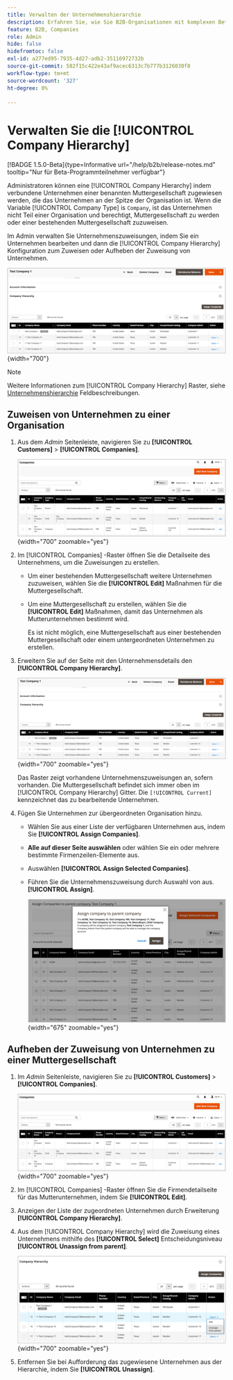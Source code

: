 ```yaml
---
title: Verwalten der Unternehmenshierarchie
description: Erfahren Sie, wie Sie B2B-Organisationen mit komplexen Betriebsmodellen verwalten können, indem Sie Hierarchien von Unternehmen aufbauen.
feature: B2B, Companies
role: Admin
hide: false
hidefromtoc: false
exl-id: a277ed95-7935-4d27-adb2-35116972732b
source-git-commit: 582f15c422e43af9acec6313c7b777b3126030f8
workflow-type: tm+mt
source-wordcount: '327'
ht-degree: 0%

---
```


# Verwalten Sie die [!UICONTROL Company Hierarchy]

[!BADGE 1.5.0-Beta]{type=Informative url="/help/b2b/release-notes.md" tooltip="Nur für Beta-Programmteilnehmer verfügbar"}

Administratoren können eine [!UICONTROL Company Hierarchy] indem verbundene Unternehmen einer benannten Muttergesellschaft zugewiesen werden, die das Unternehmen an der Spitze der Organisation ist. Wenn die Variable [!UICONTROL Company Type] is `Company`, ist das Unternehmen nicht Teil einer Organisation und berechtigt, Muttergesellschaft zu werden oder einer bestehenden Muttergesellschaft zuzuweisen.

Im Admin verwalten Sie Unternehmenszuweisungen, indem Sie ein Unternehmen bearbeiten und dann die [!UICONTROL Company Hierarchy] Konfiguration zum Zuweisen oder Aufheben der Zuweisung von Unternehmen.

![Unternehmenshierarchieraster](./assets/company-detail-hierarchy-current-flag.png){width="700"}

>[!NOTE]
>
>Weitere Informationen zum [!UICONTROL Company Hierarchy] Raster, siehe [Unternehmenshierarchie](account-company-create.md#company-hierarchy) Feldbeschreibungen.

## Zuweisen von Unternehmen zu einer Organisation

1. Aus dem _Admin_ Seitenleiste, navigieren Sie zu **[!UICONTROL Customers]** > **[!UICONTROL Companies]**.

   ![Unternehmensraster](./assets/companies-grid-view.png){width="700" zoomable="yes"}

1. Im [!UICONTROL Companies] -Raster öffnen Sie die Detailseite des Unternehmens, um die Zuweisungen zu erstellen.

   - Um einer bestehenden Muttergesellschaft weitere Unternehmen zuzuweisen, wählen Sie die **[!UICONTROL Edit]** Maßnahmen für die Muttergesellschaft.
   - Um eine Muttergesellschaft zu erstellen, wählen Sie die **[!UICONTROL Edit]** Maßnahmen, damit das Unternehmen als Mutterunternehmen bestimmt wird.

     Es ist nicht möglich, eine Muttergesellschaft aus einer bestehenden Muttergesellschaft oder einem untergeordneten Unternehmen zu erstellen.

1. Erweitern Sie auf der Seite mit den Unternehmensdetails den **[!UICONTROL Company Hierarchy]**.

   ![Unternehmenshierarchieraster](./assets/company-detail-hierarchy-current-flag.png){width="700" zoomable="yes"}

   Das Raster zeigt vorhandene Unternehmenszuweisungen an, sofern vorhanden. Die Muttergesellschaft befindet sich immer oben im [!UICONTROL Company Hierarchy] Gitter. Die `[!UICONTROL Current]` kennzeichnet das zu bearbeitende Unternehmen.

1. Fügen Sie Unternehmen zur übergeordneten Organisation hinzu.

   - Wählen Sie aus einer Liste der verfügbaren Unternehmen aus, indem Sie **[!UICONTROL Assign Companies]**.

   - **Alle auf dieser Seite auswählen** oder wählen Sie ein oder mehrere bestimmte Firmenzeilen-Elemente aus.

   - Auswählen **[!UICONTROL Assign Selected Companies]**.

   - Führen Sie die Unternehmenszuweisung durch Auswahl von aus. **[!UICONTROL Assign]**.

     ![Zuweisen von Unternehmen zur Organisation](./assets/assign-selected-companies-hierarchy.png){width="675" zoomable="yes"}

## Aufheben der Zuweisung von Unternehmen zu einer Muttergesellschaft

1. Im _Admin_ Seitenleiste, navigieren Sie zu **[!UICONTROL Customers]** > **[!UICONTROL Companies]**.

   ![Unternehmensraster](./assets/companies-grid-view.png){width="700" zoomable="yes"}

1. Im [!UICONTROL Companies] -Raster öffnen Sie die Firmendetailseite für das Mutterunternehmen, indem Sie **[!UICONTROL Edit]**.

1. Anzeigen der Liste der zugeordneten Unternehmen durch Erweiterung **[!UICONTROL Company Hierarchy]**.

1. Aus dem [!UICONTROL Company Hierarchy] wird die Zuweisung eines Unternehmens mithilfe des **[!UICONTROL Select]** Entscheidungsniveau **[!UICONTROL Unassign from parent]**.

   ![Aufheben der Zuweisung von Unternehmen zu einer übergeordneten Organisation](./assets/company-hierarchy-grid-unassign.png){width="700" zoomable="yes"}

1. Entfernen Sie bei Aufforderung das zugewiesene Unternehmen aus der Hierarchie, indem Sie **[!UICONTROL Unassign]**.
